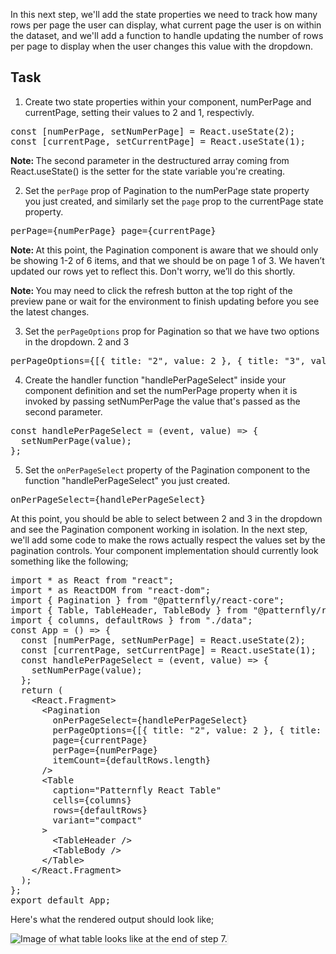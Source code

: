 In this next step, we'll add the state properties we need to track how many rows per page the user can display, what current page the user is on within the dataset, and we'll add a function to handle updating the number of rows per page to display when the user changes this value with the dropdown.

## Task

1) Create two state properties within your component, numPerPage and currentPage, setting their values to 2 and 1, respectivly.

<pre class="file" data-target="clipboard">
const [numPerPage, setNumPerPage] = React.useState(2);
const [currentPage, setCurrentPage] = React.useState(1);
</pre>

<strong>Note: </strong> The second parameter in the destructured array coming from React.useState() is the setter for the state variable you're creating.

2) Set the `perPage` prop of Pagination to the numPerPage state property you just created, and similarly set the `page` prop to the currentPage state property.

<pre class="file" data-target="clipboard">
perPage={numPerPage} page={currentPage}
</pre>

<strong>Note: </strong> At this point, the Pagination component is aware that we should only be showing 1-2 of 6 items, and that we should be on page 1 of 3. We haven’t updated our rows yet to reflect this. Don't worry, we’ll do this shortly.

<strong>Note: </strong> You may need to click the refresh button at the top right of the preview pane or wait for the environment to finish updating before you see the latest changes.

3) Set the `perPageOptions` prop for Pagination so that we have two options in the dropdown. 2 and 3

<pre class="file" data-target="clipboard">
perPageOptions={[{ title: "2", value: 2 }, { title: "3", value: 3 }]}
</pre>

4) Create the handler function "handlePerPageSelect" inside your component definition and set the numPerPage property when it is invoked by passing setNumPerPage the value that's passed as the second parameter.

<pre class="file" data-target="clipboard">
const handlePerPageSelect = (event, value) => {
  setNumPerPage(value);
};
</pre>

5) Set the `onPerPageSelect` property of the Pagination component to the function "handlePerPageSelect" you just created.

<pre class="file" data-target="clipboard">
onPerPageSelect={handlePerPageSelect}
</pre>

At this point, you should be able to select between 2 and 3 in the dropdown and see the Pagination component working in isolation. In the next step, we'll add some code to make the rows actually respect the values set by the pagination controls. Your component implementation should currently look something like the following;

<pre class="file">
import * as React from &quot;react&quot;;
import * as ReactDOM from &quot;react-dom&quot;;
import { Pagination } from &quot;@patternfly/react-core&quot;;
import { Table, TableHeader, TableBody } from &quot;@patternfly/react-table&quot;;
import { columns, defaultRows } from &quot;./data&quot;;
const App = () =&gt; {
  const [numPerPage, setNumPerPage] = React.useState(2);
  const [currentPage, setCurrentPage] = React.useState(1);
  const handlePerPageSelect = (event, value) =&gt; {
    setNumPerPage(value);
  };
  return (
    &lt;React.Fragment&gt;
      &lt;Pagination
        onPerPageSelect={handlePerPageSelect}
        perPageOptions={[{ title: &quot;2&quot;, value: 2 }, { title: &quot;3&quot;, value: 3 }]}
        page={currentPage}
        perPage={numPerPage}
        itemCount={defaultRows.length}
      /&gt;
      &lt;Table
        caption=&quot;Patternfly React Table&quot;
        cells={columns}
        rows={defaultRows}
        variant=&quot;compact&quot;
      &gt;
        &lt;TableHeader /&gt;
        &lt;TableBody /&gt;
      &lt;/Table&gt;
    &lt;/React.Fragment&gt;
  );
};
export default App;
</pre>

Here's what the rendered output should look like;

<img src="module-1/assets/step-7-complete.png" alt="Image of what table looks like at the end of step 7." style="box-shadow: rgba(3, 3, 3, 0.2) 0px 1.25px 2.5px 0px;" />
